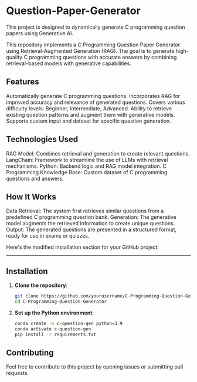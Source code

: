 # Question-Paper-Generator
This project is designed to dynamically generate C programming question papers using Generative AI. 

This repository implements a C Programming Question Paper Generator using Retrieval-Augmented Generation (RAG). The goal is to generate high-quality C programming questions with accurate answers by combining retrieval-based models with generative capabilities.

## Features
Automatically generate C programming questions.
Incorporates RAG for improved accuracy and relevance of generated questions.
Covers various difficulty levels: Beginner, Intermediate, Advanced.
Ability to retrieve existing question patterns and augment them with generative models.
Supports custom input and dataset for specific question generation.

## Technologies Used
RAG Model: Combines retrieval and generation to create relevant questions.
LangChain: Framework to streamline the use of LLMs with retrieval mechanisms.
Python: Backend logic and RAG model integration.
C Programming Knowledge Base: Custom dataset of C programming questions and answers.

## How It Works
Data Retrieval: The system first retrieves similar questions from a predefined C programming question bank.
Generation: The generative model augments the retrieved information to create unique questions.
Output: The generated questions are presented in a structured format, ready for use in exams or quizzes.

Here's the modified installation section for your GitHub project:

---

## Installation

1. **Clone the repository**:
   ```bash
   git clone https://github.com/yourusername/C-Programming-Question-Generator.git
   cd C-Programming-Question-Generator
   ```

2. **Set up the Python environment**:
   ```bash
   conda create -n c-question-gen python=3.9
   conda activate c-question-gen
   pip install -r requirements.txt
   ```
   
## Contributing
Feel free to contribute to this project by opening issues or submitting pull requests.

